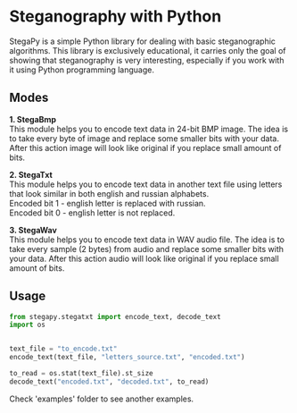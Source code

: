# Steganography with Python
StegaPy is a simple Python library for dealing with basic steganographic algorithms.
This library is exclusively educational, it carries only the goal of showing 
that steganography is very interesting, especially if you  work with it 
using Python programming language.

## Modes
**1. StegaBmp**\
This module helps you to encode text data in 24-bit BMP image.
The idea is to take every byte of image and replace some smaller bits with
your data. After this action image will look like original if you replace small amount
of bits.

**2. StegaTxt**\
This module helps you to encode text data in another text file using letters 
that look similar in both english and russian alphabets.\
Encoded bit 1 - english letter is replaced with russian.\
Encoded bit 0 - english letter is not replaced.

**3. StegaWav**\
This module helps you to encode text data in WAV audio file.
The idea is to take every sample (2 bytes) from audio and replace some smaller bits with
your data. After this action audio will look like original if you replace small amount
of bits.

## Usage
```python
from stegapy.stegatxt import encode_text, decode_text
import os


text_file = "to_encode.txt"
encode_text(text_file, "letters_source.txt", "encoded.txt")

to_read = os.stat(text_file).st_size
decode_text("encoded.txt", "decoded.txt", to_read)
```

Check 'examples' folder to see another examples.

